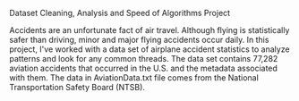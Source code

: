Dataset Cleaning, Analysis and Speed of Algorithms Project

Accidents are an unfortunate fact of air travel. 
Although flying is statistically safer than driving, minor and major flying accidents occur daily.
In this project, I've worked with a data set of airplane accident statistics to analyze patterns and look for any common threads.
The data set contains 77,282 aviation accidents that occurred in the U.S. and the metadata associated with them. 
The data in AviationData.txt file comes from the National Transportation Safety Board (NTSB).
